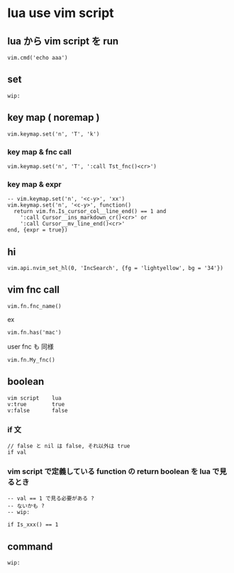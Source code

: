 
# lua use vim script


## lua から vim script を run

```
vim.cmd('echo aaa')
```


## set

```
wip:
```


## key map ( noremap )

```
vim.keymap.set('n', 'T', 'k')
```

### key map & fnc call

```
vim.keymap.set('n', 'T', ':call Tst_fnc()<cr>')
```

### key map & expr

```
-- vim.keymap.set('n', '<c-y>', 'xx')
vim.keymap.set('n', '<c-y>', function()
  return vim.fn.Is_cursor_col__line_end() == 1 and
    ':call Cursor__ins_markdown_cr()<cr>' or
    ':call Cursor__mv_line_end()<cr>'
end, {expr = true})
```


## hi

```
vim.api.nvim_set_hl(0, 'IncSearch', {fg = 'lightyellow', bg = '34'})
```


## vim fnc call

```
vim.fn.fnc_name()
```

ex

```
vim.fn.has('mac')
```

user fnc も 同様

```
vim.fn.My_fnc()
```


## boolean

```
vim script    lua
v:true        true
v:false       false
```

### if 文

```
// false と nil は false, それ以外は true
if val
```

### vim script で定義している function の return boolean を lua で見るとき

```
-- val == 1 で見る必要がある ?
-- ないかも ?
-- wip:

if Is_xxx() == 1

```


## command

```
wip:
```


